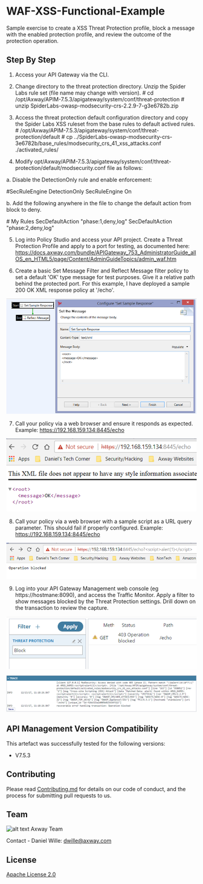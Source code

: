 # WAF-XSS-Functional-Example
Sample exercise to create a XSS Threat Protection profile, block a message with the enabled protection profile, and review the outcome of the protection operation.

## Step By Step

1. Access your API Gateway via the CLI.

2. Change directory to the threat protection directory. Unzip the Spider Labs rule set (file name may change with version).
\# cd /opt/Axway/APIM-7.5.3/apigateway/system/conf/threat-protection
\# unzip SpiderLabs-owasp-modsecurity-crs-2.2.9-7-g3e6782b.zip

3. Access the threat protection default configuration directory and copy the Spider Labs XSS ruleset from the base rules to default actived rules.
\# /opt/Axway/APIM-7.5.3/apigateway/system/conf/threat-protection/default
\# cp ../SpiderLabs-owasp-modsecurity-crs-3e6782b/base_rules/modsecurity_crs_41_xss_attacks.conf ./activated_rules/

4. Modify opt/Axway/APIM-7.5.3/apigateway/system/conf/threat-protection/default/modsecurity.conf file as follows:

a. Disable the DetectionOnly rule and enable enforcement:

\#SecRuleEngine DetectionOnly
SecRuleEngine On

b. Add the following anywhere in the file to change the default action from block to deny.

\# My Rules
SecDefaultAction "phase:1,deny,log"
SecDefaultAction "phase:2,deny,log"

5. Log into Policy Studio and access your API project. Create a Threat Protection Profile and apply to a port for testing, as documented here: https://docs.axway.com/bundle/APIGateway_753_AdministratorGuide_allOS_en_HTML5/page/Content/AdminGuideTopics/admin_waf.htm

6. Create a basic Set Message Filter and Reflect Message filter policy to set a default 'OK' type message for test purposes. Give it a relative path behind the protected port. For this example, I have deployed a sample 200 OK XML response policy at '/echo'.

![alt text](https://github.com/Axway-API-Management-Plus/WAF_XSS_FunctionalExample/blob/master/example/src/sampleMessage.png "Sample Message")

7. Call your policy via a web browser and ensure it responds as expected. Example: https://192.168.159.134:8445/echo

![alt text](https://github.com/Axway-API-Management-Plus/WAF_XSS_FunctionalExample/blob/master/example/src/sampleGoodResponse.png "Sample Good Response")

8. Call your policy via a web browser with a sample script as a URL query parameter. This should fail if properly configured. Example: https://192.168.159.134:8445/echo<script>alert(1)</script>

![alt text](https://github.com/Axway-API-Management-Plus/WAF_XSS_FunctionalExample/blob/master/example/src/sampleBlockedResponse.png "Sample Blocked Response")

9. Log into your API Gateway Management web console (eg https://hostmane:8090), and access the Traffic Monitor. Apply a filter to show messages blocked by the Threat Protection settings. Drill down on the transaction to review the capture.

![alt text](https://github.com/Axway-API-Management-Plus/WAF_XSS_FunctionalExample/blob/master/example/src/blockedTrafficMonitor.png "Threat Filtering")

![alt text](https://github.com/Axway-API-Management-Plus/WAF_XSS_FunctionalExample/blob/master/example/src/blockedRequestTrace.png "Blocked Transaction")

## API Management Version Compatibility
This artefact was successfully tested for the following versions:
- V7.5.3

## Contributing

Please read [Contributing.md](https://github.com/Axway-API-Management/Common/blob/master/Contributing.md) for details on our code of conduct, and the process for submitting pull requests to us.


## Team

![alt text][Axwaylogo] Axway Team

[Axwaylogo]: https://github.com/Axway-API-Management/Common/blob/master/img/AxwayLogoSmall.png  "Axway logo"

Contact - Daniel Wille: dwille@axway.com

## License
[Apache License 2.0](/LICENSE)
